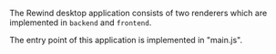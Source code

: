 The Rewind desktop application consists of two renderers which are implemented in `backend` and `frontend`.

The entry point of this application is implemented in "main.js".
